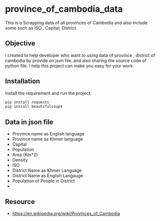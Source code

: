 # province_of_cambodia_data
This is a Scrapping data of all provinces of Cambodia and also include some such as ISO , Capital, District.

## Objective 
I created to help developer who want to using data of province , district of cambodia by provide on json file. and also sharing the source code of python file.
I help this project can make you easy for your work.
## Installation
Install the requirement and run the project.

```sh
pip install requests
pip install beautifulsoup4
```

## Data in json file
- Province name as English language 
- Province name as Khmer language 
-  Capital 
-  Population 
-  Area (Km*2)
-  Density 
-  ISO 
-  District Name as Khmer Language 
-  District Name as English Langauge 
-  Population of People in District
-  
## Resource 
- https://en.wikipedia.org/wiki/Provinces_of_Cambodia
